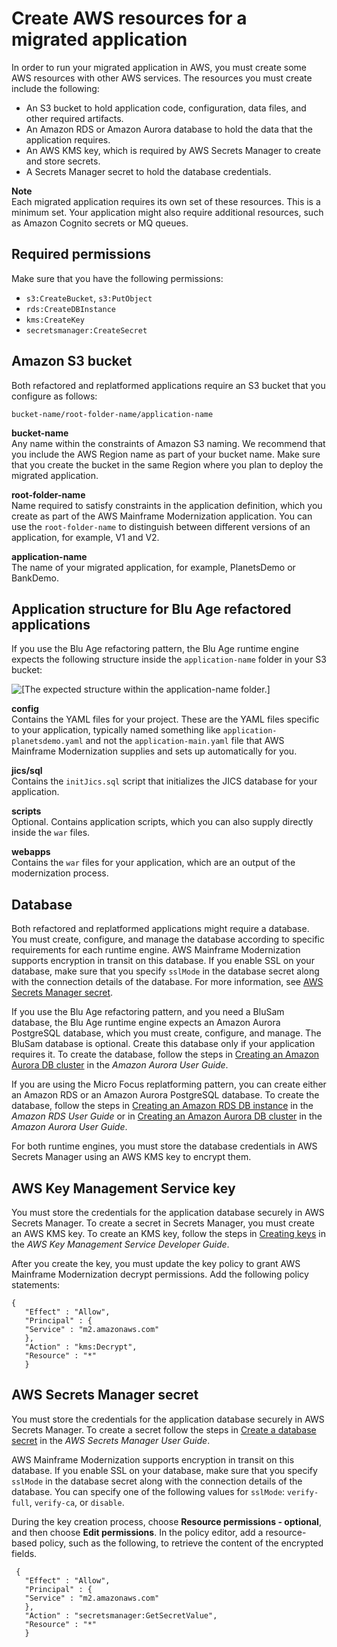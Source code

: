 # Create AWS resources for a migrated application<a name="applications-m2-other-resources"></a>

In order to run your migrated application in AWS, you must create some AWS resources with other AWS services\. The resources you must create include the following:
+ An S3 bucket to hold application code, configuration, data files, and other required artifacts\.
+ An Amazon RDS or Amazon Aurora database to hold the data that the application requires\.
+ An AWS KMS key, which is required by AWS Secrets Manager to create and store secrets\.
+ A Secrets Manager secret to hold the database credentials\.

**Note**  
Each migrated application requires its own set of these resources\. This is a minimum set\. Your application might also require additional resources, such as Amazon Cognito secrets or MQ queues\.

## Required permissions<a name="applications-m2-other-resources-perms"></a>

Make sure that you have the following permissions:
+ `s3:CreateBucket`, `s3:PutObject`
+ `rds:CreateDBInstance`
+ `kms:CreateKey`
+ `secretsmanager:CreateSecret`

## Amazon S3 bucket<a name="applications-m2-other-resources-bucket"></a>

Both refactored and replatformed applications require an S3 bucket that you configure as follows:

```
bucket-name/root-folder-name/application-name
```

**bucket\-name**  
Any name within the constraints of Amazon S3 naming\. We recommend that you include the AWS Region name as part of your bucket name\. Make sure that you create the bucket in the same Region where you plan to deploy the migrated application\.

**root\-folder\-name**  
Name required to satisfy constraints in the application definition, which you create as part of the AWS Mainframe Modernization application\. You can use the `root-folder-name` to distinguish between different versions of an application, for example, V1 and V2\.

**application\-name**  
The name of your migrated application, for example, PlanetsDemo or BankDemo\.

## Application structure for Blu Age refactored applications<a name="applications-m2-other-resources-structure"></a>

If you use the Blu Age refactoring pattern, the Blu Age runtime engine expects the following structure inside the `application-name` folder in your S3 bucket:

![\[The expected structure within the application-name folder.\]](http://docs.aws.amazon.com/m2/latest/userguide/images/ba-app-structure.png)

**config**  
Contains the YAML files for your project\. These are the YAML files specific to your application, typically named something like `application-planetsdemo.yaml` and not the `application-main.yaml` file that AWS Mainframe Modernization supplies and sets up automatically for you\.

**jics/sql**  
Contains the `initJics.sql` script that initializes the JICS database for your application\.

**scripts**  
Optional\. Contains application scripts, which you can also supply directly inside the `war` files\.

**webapps**  
Contains the `war` files for your application, which are an output of the modernization process\.

## Database<a name="applications-m2-other-resources-database"></a>

Both refactored and replatformed applications might require a database\. You must create, configure, and manage the database according to specific requirements for each runtime engine\. AWS Mainframe Modernization supports encryption in transit on this database\. If you enable SSL on your database, make sure that you specify `sslMode` in the database secret along with the connection details of the database\. For more information, see [AWS Secrets Manager secret](#applications-m2-other-resources-secret)\. 

If you use the Blu Age refactoring pattern, and you need a BluSam database, the Blu Age runtime engine expects an Amazon Aurora PostgreSQL database, which you must create, configure, and manage\. The BluSam database is optional\. Create this database only if your application requires it\. To create the database, follow the steps in [Creating an Amazon Aurora DB cluster](https://docs.aws.amazon.com/AmazonRDS/latest/AuroraUserGuide/Aurora.CreateInstance.html) in the *Amazon Aurora User Guide*\. 

If you are using the Micro Focus replatforming pattern, you can create either an Amazon RDS or an Amazon Aurora PostgreSQL database\. To create the database, follow the steps in [Creating an Amazon RDS DB instance](https://docs.aws.amazon.com/AmazonRDS/latest/UserGuide/USER_CreateDBInstance.html) in the *Amazon RDS User Guide* or in [Creating an Amazon Aurora DB cluster](https://docs.aws.amazon.com/AmazonRDS/latest/AuroraUserGuide/Aurora.CreateInstance.html) in the *Amazon Aurora User Guide*\.

For both runtime engines, you must store the database credentials in AWS Secrets Manager using an AWS KMS key to encrypt them\.

## AWS Key Management Service key<a name="applications-m2-other-resources-key"></a>

You must store the credentials for the application database securely in AWS Secrets Manager\. To create a secret in Secrets Manager, you must create an AWS KMS key\. To create an KMS key, follow the steps in [Creating keys](https://docs.aws.amazon.com/kms/latest/developerguide/create-keys.html) in the *AWS Key Management Service Developer Guide*\.

After you create the key, you must update the key policy to grant AWS Mainframe Modernization decrypt permissions\. Add the following policy statements:

```
{
   "Effect" : "Allow",
   "Principal" : {
   "Service" : "m2.amazonaws.com"
   },
   "Action" : "kms:Decrypt",
   "Resource" : "*"
   }
```

## AWS Secrets Manager secret<a name="applications-m2-other-resources-secret"></a>

You must store the credentials for the application database securely in AWS Secrets Manager\. To create a secret follow the steps in [Create a database secret](https://docs.aws.amazon.com/secretsmanager/latest/userguide/create_database_secret.html) in the *AWS Secrets Manager User Guide*\.

AWS Mainframe Modernization supports encryption in transit on this database\. If you enable SSL on your database, make sure that you specify `sslMode` in the database secret along with the connection details of the database\. You can specify one of the following values for `sslMode`: `verify-full`, `verify-ca`, or `disable`\.

 During the key creation process, choose **Resource permissions \- optional**, and then choose **Edit permissions**\. In the policy editor, add a resource\-based policy, such as the following, to retrieve the content of the encrypted fields\. 

```
 {
   "Effect" : "Allow",
   "Principal" : {
   "Service" : "m2.amazonaws.com"
   },
   "Action" : "secretsmanager:GetSecretValue",
   "Resource" : "*"
   }
```